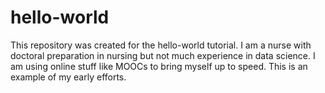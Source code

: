# hello-world
This repository was created for the hello-world tutorial. I am a nurse with doctoral preparation in nursing but not much experience in data science. I am using online stuff like MOOCs to bring myself up to speed. This is an example of my early efforts.
